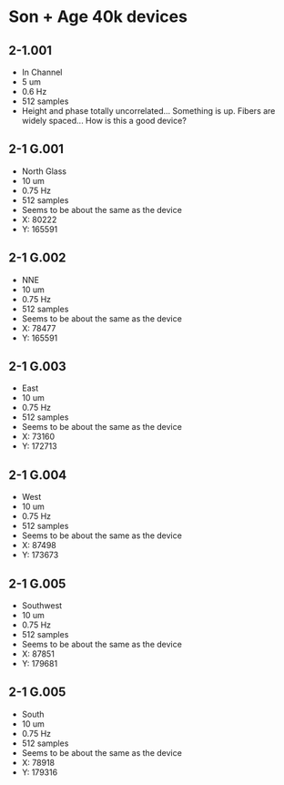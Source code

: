 # Son + Age 40k devices

## 2-1.001
* In Channel
* 5 um
* 0.6 Hz
* 512 samples
* Height and phase totally uncorrelated... Something is up. Fibers are widely spaced... How is this a good device?

## 2-1 G.001
* North Glass
* 10 um
* 0.75 Hz
* 512 samples
* Seems to be about the same as the device
* X: 80222
* Y: 165591

## 2-1 G.002
* NNE
* 10 um
* 0.75 Hz
* 512 samples
* Seems to be about the same as the device
* X: 78477
* Y: 165591

## 2-1 G.003
* East
* 10 um
* 0.75 Hz
* 512 samples
* Seems to be about the same as the device
* X: 73160
* Y: 172713

## 2-1 G.004
* West
* 10 um
* 0.75 Hz
* 512 samples
* Seems to be about the same as the device
* X: 87498
* Y: 173673

## 2-1 G.005
* Southwest
* 10 um
* 0.75 Hz
* 512 samples
* Seems to be about the same as the device
* X: 87851
* Y: 179681

## 2-1 G.005
* South
* 10 um
* 0.75 Hz
* 512 samples
* Seems to be about the same as the device
* X: 78918
* Y: 179316
